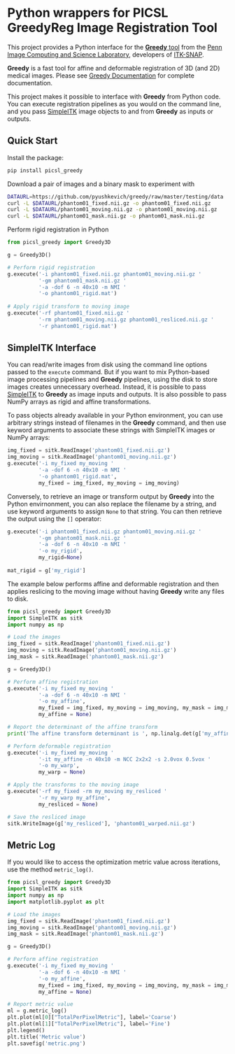 Python wrappers for PICSL GreedyReg Image Registration Tool
===========================================================

This project provides a Python interface for the [**Greedy** tool](https://github.com/pyushkevich/greedy) from the [Penn Image Computing and Science Laboratory](picsl.upenn.edu), developers of [ITK-SNAP](itksnap.org).

**Greedy** is a fast tool for affine and deformable registration of 3D (and 2D) medical images. Please see [Greedy Documentation](https://greedy.readthedocs.io/en/latest/) for complete documentation.

This project makes it possible to interface with **Greedy** from Python code. You can execute registration pipelines as you would on the command line, and you pass [SimpleITK](https://simpleitk.org/) image objects to and from **Greedy** as inputs or outputs.

Quick Start
-----------
Install the package:

```sh
pip install picsl_greedy
```

Download a pair of images and a binary mask to experiment with

```sh
DATAURL=https://github.com/pyushkevich/greedy/raw/master/testing/data
curl -L $DATAURL/phantom01_fixed.nii.gz -o phantom01_fixed.nii.gz
curl -L $DATAURL/phantom01_moving.nii.gz -o phantom01_moving.nii.gz
curl -L $DATAURL/phantom01_mask.nii.gz -o phantom01_mask.nii.gz
```

Perform rigid registration in Python

```python
from picsl_greedy import Greedy3D

g = Greedy3D()

# Perform rigid registration
g.execute('-i phantom01_fixed.nii.gz phantom01_moving.nii.gz '
          '-gm phantom01_mask.nii.gz '
          '-a -dof 6 -n 40x10 -m NMI '
          '-o phantom01_rigid.mat')
          
# Apply rigid transform to moving image
g.execute('-rf phantom01_fixed.nii.gz '
          '-rm phantom01_moving.nii.gz phantom01_resliced.nii.gz '
          '-r phantom01_rigid.mat')
```

SimpleITK Interface
-------------------
You can read/write images from disk using the command line options passed to the `execute` command. But if you want to mix Python-based image processing pipelines and **Greedy** pipelines, using the disk to store images creates unnecessary overhead. Instead, it is possible to pass [SimpleITK](https://simpleitk.org/) to **Greedy** as image inputs and outputs. It is also possible to pass NumPy arrays as rigid and affine transformations.

To pass objects already available in your Python environment, you can use arbitrary strings instead of filenames in the **Greedy** command, and then use keyword arguments to associate these strings with SimpleITK images or NumPy arrays:

```python
img_fixed = sitk.ReadImage('phantom01_fixed.nii.gz')
img_moving = sitk.ReadImage('phantom01_moving.nii.gz')
g.execute('-i my_fixed my_moving '
          '-a -dof 6 -n 40x10 -m NMI '
          '-o phantom01_rigid.mat', 
          my_fixed = img_fixed, my_moving = img_moving)
```

Conversely, to retrieve an image or transform output by **Greedy** into the Python envirnonment, you can also replace the filename by a string, and use keyword arguments to assign `None` to that string. You can then retrieve the output using the `[]` operator:

```python
g.execute('-i phantom01_fixed.nii.gz phantom01_moving.nii.gz '
          '-gm phantom01_mask.nii.gz '
          '-a -dof 6 -n 40x10 -m NMI '
          '-o my_rigid',
          my_rigid=None)
          
mat_rigid = g['my_rigid']
```

The example below performs affine and deformable registration and then applies reslicing to the moving image without having **Greedy** write any files to disk.

```python
from picsl_greedy import Greedy3D
import SimpleITK as sitk
import numpy as np

# Load the images
img_fixed = sitk.ReadImage('phantom01_fixed.nii.gz')
img_moving = sitk.ReadImage('phantom01_moving.nii.gz')
img_mask = sitk.ReadImage('phantom01_mask.nii.gz')

g = Greedy3D()

# Perform affine registration
g.execute('-i my_fixed my_moving '
          '-a -dof 6 -n 40x10 -m NMI '
          '-o my_affine',
          my_fixed = img_fixed, my_moving = img_moving, my_mask = img_mask,
          my_affine = None)

# Report the determinant of the affine transform
print('The affine transform determinant is ', np.linalg.det(g['my_affine']))

# Perform deformable registration
g.execute('-i my_fixed my_moving '
          '-it my_affine -n 40x10 -m NCC 2x2x2 -s 2.0vox 0.5vox '
          '-o my_warp',
          my_warp = None)

# Apply the transforms to the moving image
g.execute('-rf my_fixed -rm my_moving my_resliced '
          '-r my_warp my_affine',
          my_resliced = None)

# Save the resliced image
sitk.WriteImage(g['my_resliced'], 'phantom01_warped.nii.gz')
```

Metric Log
----------
If you would like to access the optimization metric value across iterations, use the method `metric_log()`.

```python
from picsl_greedy import Greedy3D
import SimpleITK as sitk
import numpy as np
import matplotlib.pyplot as plt

# Load the images
img_fixed = sitk.ReadImage('phantom01_fixed.nii.gz')
img_moving = sitk.ReadImage('phantom01_moving.nii.gz')
img_mask = sitk.ReadImage('phantom01_mask.nii.gz')

g = Greedy3D()

# Perform affine registration
g.execute('-i my_fixed my_moving '
          '-a -dof 6 -n 40x10 -m NMI '
          '-o my_affine',
          my_fixed = img_fixed, my_moving = img_moving, my_mask = img_mask,
          my_affine = None)

# Report metric value
ml = g.metric_log()
plt.plot(ml[0]["TotalPerPixelMetric"], label='Coarse')
plt.plot(ml[1]["TotalPerPixelMetric"], label='Fine')
plt.legend()
plt.title('Metric value')
plt.savefig('metric.png')
```
